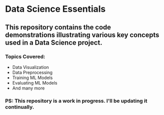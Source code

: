 # Data Science Essentials

## This repository contains the code demonstrations illustrating various key concepts used in a Data Science project.

### Topics Covered:
- Data Visualization
- Data Preprocessing
- Training ML Models
- Evaluating ML Models
- And many more

### PS: This repository is a work in progress. I'll be updating it continually.
